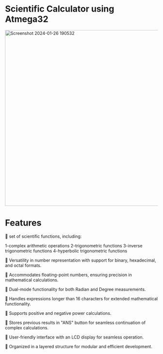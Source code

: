 # Scientific Calculator using Atmega32

<img width="581" alt="Screenshot 2024-01-26 190532" src="https://github.com/raghadislam/scientific_calculator/assets/112733878/b59ec79a-88a2-4fdc-b003-3cf51c12dea7">

# Features

📌 set of scientific functions, including:

1-complex arithmetic operations
2-trigonometric functions
3-inverse trigonometric functions
4-hyperbolic trigonometric functions

📌 Versatility in number representation with support for binary, hexadecimal, and octal formats.

📌 Accommodates floating-point numbers, ensuring precision in mathematical calculations.

📌 Dual-mode functionality for both Radian and Degree measurements.

📌 Handles expressions longer than 16 characters for extended mathematical functionality.

📌 Supports positive and negative power calculations.

📌 Stores previous results in "ANS" button for seamless continuation of complex calculations.

📌 User-friendly interface with an LCD display for seamless operation.

📌 Organized in a layered structure for modular and efficient development.
